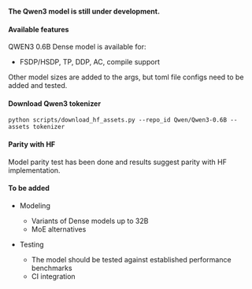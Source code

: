 **The Qwen3 model is still under development.**


#### Available features
QWEN3 0.6B Dense model is available for:

- FSDP/HSDP, TP, DDP, AC, compile support

Other model sizes are added to the args, but toml file configs need to be added and tested.

#### Download Qwen3 tokenizer

```python scripts/download_hf_assets.py --repo_id Qwen/Qwen3-0.6B --assets tokenizer```

#### Parity with HF

Model parity test has been done and results suggest parity with HF implementation.

#### To be added
- Modeling
    - Variants of Dense models up to 32B
    - MoE alternatives

- Testing
    - The model should be tested against established performance benchmarks
    - CI integration
